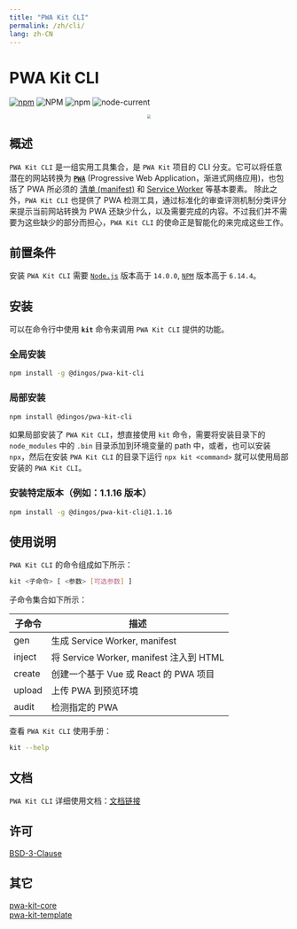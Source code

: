 ```yaml
---
title: "PWA Kit CLI"
permalink: /zh/cli/
lang: zh-CN
---
```


# PWA Kit CLI

[![npm](https://img.shields.io/npm/v/@dingos/pwa-kit-cli)](https://www.npmjs.com/package/@dingos/pwa-kit-cli)
![NPM](https://img.shields.io/npm/l/@dingos/pwa-kit-cli)
![npm](https://img.shields.io/npm/dt/@dingos/pwa-kit-cli)
![node-current](https://img.shields.io/badge/node-%3E=14.0.0-green)

<div align=center>
<img src="https://chinapwa.github.io/assets/images/icon.png" style="zoom: 40%">
</div>

## 概述

`PWA Kit CLI` 是一组实用工具集合，是 `PWA Kit` 项目的 CLI 分支。它可以将任意潜在的网站转换为 [**`PWA`**](https://web.dev/progressive-web-apps/) (Progressive Web Application，渐进式网络应用)，也包括了 PWA 所必须的 [清单 (manifest)](https://web.dev/add-manifest/) 和 [Service Worker](https://web.dev/learn/pwa/service-workers/) 等基本要素。
除此之外，`PWA Kit CLI` 也提供了 PWA 检测工具，通过标准化的审查评测机制分类评分来提示当前网站转换为 PWA 还缺少什么，以及需要完成的内容。不过我们并不需要为这些缺少的部分而担心，`PWA Kit CLI` 的使命正是智能化的来完成这些工作。

## 前置条件

安装 `PWA Kit CLI` 需要 [`Node.js`](https://nodejs.org/en/download/releases/#ref-1) 版本高于 `14.0.0`, [`NPM`](https://www.npmjs.com/package/npm) 版本高于 `6.14.4`。

## 安装

可以在命令行中使用 **`kit`** 命令来调用 `PWA Kit CLI` 提供的功能。

### 全局安装

```bash
npm install -g @dingos/pwa-kit-cli
```

### 局部安装

```bash
npm install @dingos/pwa-kit-cli
```

如果局部安装了 `PWA Kit CLI`，想直接使用 `kit` 命令，需要将安装目录下的 `node_modules` 中的 `.bin` 目录添加到环境变量的 path 中，或者，也可以安装 `npx`，然后在安装 `PWA Kit CLI` 的目录下运行 `npx kit <command>` 就可以使用局部安装的 `PWA Kit CLI`。

### 安装特定版本（例如：1.1.16 版本）

```bash
npm install -g @dingos/pwa-kit-cli@1.1.16
```

## 使用说明

`PWA Kit CLI` 的命令组成如下所示：

```bash
kit <子命令> [ <参数> [可选参数] ]
```

子命令集合如下所示：

| 子命令 | 描述                                    |
| ------ | --------------------------------------- |
| gen    | 生成 Service Worker, manifest           |
| inject | 将 Service Worker, manifest 注入到 HTML |
| create | 创建一个基于 Vue 或 React 的 PWA 项目   |
| upload | 上传 PWA 到预览环境                     |
| audit  | 检测指定的 PWA                          |

查看 `PWA Kit CLI` 使用手册：

```bash
kit --help
```

## 文档

`PWA Kit CLI` 详细使用文档：[文档链接](https://chinapwa.github.io/zh/usage)

## 许可

[BSD-3-Clause](https://opensource.org/licenses/BSD-3-Clause)

## 其它

[pwa-kit-core](https://www.npmjs.com/package/@dingos/pwa-kit-core)  
[pwa-kit-template](https://www.npmjs.com/package/@dingos/pwa-kit-template)
